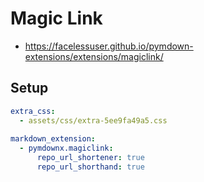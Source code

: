 # Magic Link

* https://facelessuser.github.io/pymdown-extensions/extensions/magiclink/

## Setup

```yaml
extra_css:
  - assets/css/extra-5ee9fa49a5.css
 
markdown_extension:
  - pymdownx.magiclink:
      repo_url_shortener: true
      repo_url_shorthand: true
```
